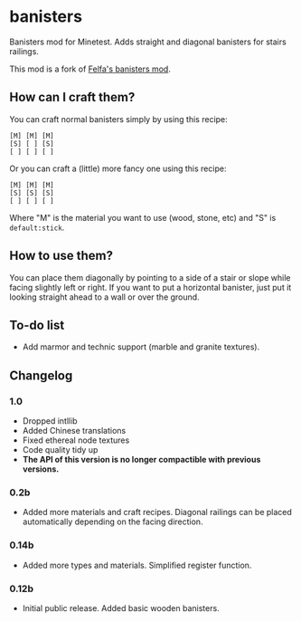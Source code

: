 # banisters

Banisters mod for Minetest. Adds straight and diagonal banisters for stairs railings.

This mod is a fork of [Felfa's banisters mod](https://gitlab.com/Felfa/banisters).

## How can I craft them?

You can craft normal banisters simply by using this recipe:

```text
[M] [M] [M]
[S] [ ] [S]
[ ] [ ] [ ]
```

Or you can craft a (little) more fancy one using this recipe:

```text
[M] [M] [M]
[S] [S] [S]
[ ] [ ] [ ]
```

Where "M" is the material you want to use (wood, stone, etc) and "S" is `default:stick`.

## How to use them?

You can place them diagonally by pointing to a side of a stair or slope while facing slightly left or right. If you want to put a horizontal banister, just put it looking straight ahead to a wall or over the ground.


## To-do list

- Add marmor and technic support (marble and granite textures).

## Changelog

### 1.0

- Dropped intllib
- Added Chinese translations
- Fixed ethereal node textures
- Code quality tidy up
- **The API of this version is no longer compactible with previous versions.**

### 0.2b

- Added more materials and craft recipes. Diagonal railings can be placed automatically depending on the facing direction.

### 0.14b

- Added more types and materials. Simplified register function.

### 0.12b

- Initial public release. Added basic wooden banisters.
